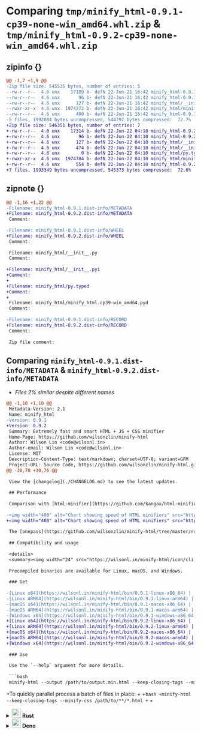 # Comparing `tmp/minify_html-0.9.1-cp39-none-win_amd64.whl.zip` & `tmp/minify_html-0.9.2-cp39-none-win_amd64.whl.zip`

## zipinfo {}

```diff
@@ -1,7 +1,9 @@
-Zip file size: 545535 bytes, number of entries: 5
--rw-r--r--  4.6 unx    17189 b- defN 22-Jun-21 16:42 minify_html-0.9.1.dist-info/METADATA
--rw-r--r--  4.6 unx       96 b- defN 22-Jun-21 16:42 minify_html-0.9.1.dist-info/WHEEL
--rw-r--r--  4.6 unx      127 b- defN 22-Jun-21 16:42 minify_html/__init__.py
--rwxr-xr-x  4.6 unx  1974272 b- defN 22-Jun-21 16:42 minify_html/minify_html.cp39-win_amd64.pyd
--rw-r--r--  4.6 unx      400 b- defN 22-Jun-21 16:42 minify_html-0.9.1.dist-info/RECORD
-5 files, 1992084 bytes uncompressed, 544797 bytes compressed:  72.7%
+Zip file size: 546351 bytes, number of entries: 7
+-rw-r--r--  4.6 unx    17314 b- defN 22-Jun-22 04:10 minify_html-0.9.2.dist-info/METADATA
+-rw-r--r--  4.6 unx       96 b- defN 22-Jun-22 04:10 minify_html-0.9.2.dist-info/WHEEL
+-rw-r--r--  4.6 unx      127 b- defN 22-Jun-22 04:10 minify_html/__init__.py
+-rw-r--r--  4.6 unx      474 b- defN 22-Jun-22 04:10 minify_html/__init__.pyi
+-rw-r--r--  4.6 unx        0 b- defN 22-Jun-22 04:10 minify_html/py.typed
+-rwxr-xr-x  4.6 unx  1974784 b- defN 22-Jun-22 04:10 minify_html/minify_html.cp39-win_amd64.pyd
+-rw-r--r--  4.6 unx      554 b- defN 22-Jun-22 04:10 minify_html-0.9.2.dist-info/RECORD
+7 files, 1993349 bytes uncompressed, 545373 bytes compressed:  72.6%
```

## zipnote {}

```diff
@@ -1,16 +1,22 @@
-Filename: minify_html-0.9.1.dist-info/METADATA
+Filename: minify_html-0.9.2.dist-info/METADATA
 Comment: 
 
-Filename: minify_html-0.9.1.dist-info/WHEEL
+Filename: minify_html-0.9.2.dist-info/WHEEL
 Comment: 
 
 Filename: minify_html/__init__.py
 Comment: 
 
+Filename: minify_html/__init__.pyi
+Comment: 
+
+Filename: minify_html/py.typed
+Comment: 
+
 Filename: minify_html/minify_html.cp39-win_amd64.pyd
 Comment: 
 
-Filename: minify_html-0.9.1.dist-info/RECORD
+Filename: minify_html-0.9.2.dist-info/RECORD
 Comment: 
 
 Zip file comment:
```

## Comparing `minify_html-0.9.1.dist-info/METADATA` & `minify_html-0.9.2.dist-info/METADATA`

 * *Files 2% similar despite different names*

```diff
@@ -1,10 +1,10 @@
 Metadata-Version: 2.1
 Name: minify_html
-Version: 0.9.1
+Version: 0.9.2
 Summary: Extremely fast and smart HTML + JS + CSS minifier
 Home-Page: https://github.com/wilsonzlin/minify-html
 Author: Wilson Lin <code@wilsonl.in>
 Author-email: Wilson Lin <code@wilsonl.in>
 License: MIT
 Description-Content-Type: text/markdown; charset=UTF-8; variant=GFM
 Project-URL: Source Code, https://github.com/wilsonzlin/minify-html.git
@@ -30,70 +30,76 @@
 
 View the [changelog](./CHANGELOG.md) to see the latest updates.
 
 ## Performance
 
 Comparison with [html-minifier](https://github.com/kangax/html-minifier) and [minimize](https://github.com/Swaagie/minimize), run on the top web pages. [See the breakdown here.](./bench)
 
-<img width="400" alt="Chart showing speed of HTML minifiers" src="https://wilsonl.in/minify-html/bench/0.9.1/core/average-speeds.png"><img width="400" alt="Chart showing compression of HTML minifiers" src="https://wilsonl.in/minify-html/bench/0.9.1/core/average-sizes.png">
+<img width="400" alt="Chart showing speed of HTML minifiers" src="https://wilsonl.in/minify-html/bench/0.9.2/core/average-speeds.png"><img width="400" alt="Chart showing compression of HTML minifiers" src="https://wilsonl.in/minify-html/bench/0.9.2/core/average-sizes.png">
 
 The [onepass](https://github.com/wilsonzlin/minify-html/tree/master/rust/onepass) variant is even more optimised for speed. See its [README](https://github.com/wilsonzlin/minify-html/tree/master/rust/onepass) for more details.
 
 ## Compatibility and usage
 
 <details>
 <summary><img width="24" src="https://wilsonl.in/minify-html/icon/cli.png"> <strong>CLI</strong></summary>
 
 Precompiled binaries are available for Linux, macOS, and Windows.
 
 ### Get
 
-[Linux x64](https://wilsonl.in/minify-html/bin/0.9.1-linux-x86_64) |
-[Linux ARM64](https://wilsonl.in/minify-html/bin/0.9.1-linux-arm64) |
-[macOS x64](https://wilsonl.in/minify-html/bin/0.9.1-macos-x86_64) |
-[macOS ARM64](https://wilsonl.in/minify-html/bin/0.9.1-macos-arm64) |
-[Windows x64](https://wilsonl.in/minify-html/bin/0.9.1-windows-x86_64.exe)
+[Linux x64](https://wilsonl.in/minify-html/bin/0.9.2-linux-x86_64) |
+[Linux ARM64](https://wilsonl.in/minify-html/bin/0.9.2-linux-arm64) |
+[macOS x64](https://wilsonl.in/minify-html/bin/0.9.2-macos-x86_64) |
+[macOS ARM64](https://wilsonl.in/minify-html/bin/0.9.2-macos-arm64) |
+[Windows x64](https://wilsonl.in/minify-html/bin/0.9.2-windows-x86_64.exe)
 
 ### Use
 
 Use the `--help` argument for more details.
 
 ```bash
 minify-html --output /path/to/output.min.html --keep-closing-tags --minify-css /path/to/src.html
 ```
 
+To quickly parallel process a batch of files in place:
+
+```bash
+minify-html --keep-closing-tags --minify-css /path/to/**/*.html
+```
+
 </details>
 
 <details>
 <summary><img width="24" src="https://wilsonl.in/minify-html/icon/rust.png"> <strong>Rust</strong></summary>
 
 ### Get
 
 ```toml
 [dependencies]
-minify-html = { version = "0.9.1" }
+minify-html = "0.9.2"
 ```
 
 ### Use
 
 Check out the [docs](https://docs.rs/minify-html) for API and usage examples.
 
 </details>
 
 <details>
 <summary><img width="24" src="https://wilsonl.in/minify-html/icon/deno.png"> <strong>Deno</strong></summary>
 
-- Package: https://wilsonl.in/minify-html/deno/0.9.1/index.js
+- Package: https://wilsonl.in/minify-html/deno/0.9.2/index.js
 - Binding: [WASM](https://webassembly.org/)
 - Platforms: All
 
 ### Use
 
 ```ts
-import init, {minify} from "https://wilsonl.in/minify-html/deno/0.9.1/index.js";
+import init, {minify} from "https://wilsonl.in/minify-html/deno/0.9.2/index.js";
 
 const encoder = new TextEncoder();
 const decoder = new TextDecoder();
 
 await init();
 
 const minified = decoder.decode(minify(encoder.encode("<p>  Hello, world!  </p>"), { keep_spaces_between_attributes: true, keep_comments: true }));
@@ -150,15 +156,15 @@
 
 Add as a Maven dependency:
 
 ```xml
 <dependency>
   <groupId>in.wilsonl.minifyhtml</groupId>
   <artifactId>minify-html</artifactId>
-  <version>0.9.1</version>
+  <version>0.9.2</version>
 </dependency>
 ```
 
 ### Use
 
 ```java
 import in.wilsonl.minifyhtml.Configuration;
```

